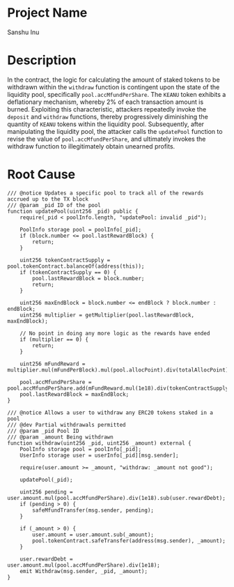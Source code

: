 # Project Name
Sanshu Inu

# Description
In the contract, the logic for calculating the amount of staked tokens to be withdrawn within the `withdraw` function is contingent upon the state of the liquidity pool, specifically `pool.accMfundPerShare`. The `KEANU` token exhibits a deflationary mechanism, whereby 2% of each transaction amount is burned. Exploiting this characteristic, attackers repeatedly invoke the `deposit` and `withdraw` functions, thereby progressively diminishing the quantity of `KEANU` tokens within the liquidity pool. Subsequently, after manipulating the liquidity pool, the attacker calls the `updatePool` function to revise the value of `pool.accMfundPerShare`, and ultimately invokes the withdraw function to illegitimately obtain unearned profits.

# Root Cause
```solidity
/// @notice Updates a specific pool to track all of the rewards accrued up to the TX block
/// @param _pid ID of the pool
function updatePool(uint256 _pid) public {
    require(_pid < poolInfo.length, "updatePool: invalid _pid");

    PoolInfo storage pool = poolInfo[_pid];
    if (block.number <= pool.lastRewardBlock) {
        return;
    }

    uint256 tokenContractSupply = pool.tokenContract.balanceOf(address(this));
    if (tokenContractSupply == 0) {
        pool.lastRewardBlock = block.number;
        return;
    }

    uint256 maxEndBlock = block.number <= endBlock ? block.number : endBlock;
    uint256 multiplier = getMultiplier(pool.lastRewardBlock, maxEndBlock);

    // No point in doing any more logic as the rewards have ended
    if (multiplier == 0) {
        return;
    }

    uint256 mFundReward = multiplier.mul(mFundPerBlock).mul(pool.allocPoint).div(totalAllocPoint);

    pool.accMfundPerShare = pool.accMfundPerShare.add(mFundReward.mul(1e18).div(tokenContractSupply));
    pool.lastRewardBlock = maxEndBlock;
} 

/// @notice Allows a user to withdraw any ERC20 tokens staked in a pool
/// @dev Partial withdrawals permitted
/// @param _pid Pool ID
/// @param _amount Being withdrawn
function withdraw(uint256 _pid, uint256 _amount) external {
    PoolInfo storage pool = poolInfo[_pid];
    UserInfo storage user = userInfo[_pid][msg.sender];

    require(user.amount >= _amount, "withdraw: _amount not good");

    updatePool(_pid);

    uint256 pending = user.amount.mul(pool.accMfundPerShare).div(1e18).sub(user.rewardDebt);
    if (pending > 0) {
        safeMfundTransfer(msg.sender, pending);
    }

    if (_amount > 0) {
        user.amount = user.amount.sub(_amount);
        pool.tokenContract.safeTransfer(address(msg.sender), _amount);
    }

    user.rewardDebt = user.amount.mul(pool.accMfundPerShare).div(1e18);
    emit Withdraw(msg.sender, _pid, _amount);
}